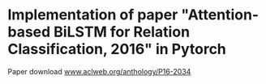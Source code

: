 # Implementation of paper "Attention-based BiLSTM for Relation Classification, 2016" in Pytorch
Paper download www.aclweb.org/anthology/P16-2034
